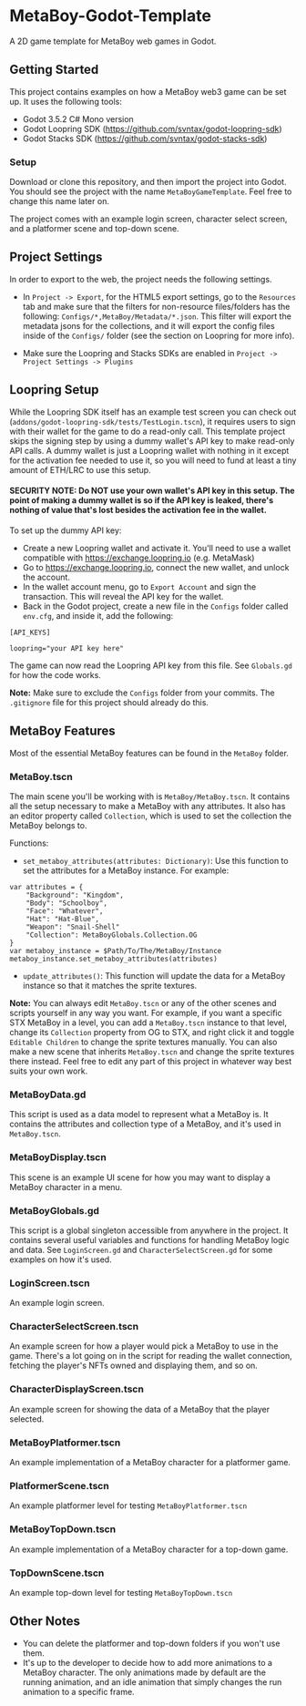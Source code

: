 # MetaBoy-Godot-Template
A 2D game template for MetaBoy web games in Godot.

## Getting Started
This project contains examples on how a MetaBoy web3 game can be set up. It uses the following tools:
- Godot 3.5.2 C# Mono version
- Godot Loopring SDK (https://github.com/svntax/godot-loopring-sdk)
- Godot Stacks SDK (https://github.com/svntax/godot-stacks-sdk)

### Setup
Download or clone this repository, and then import the project into Godot. You should see the project with the name `MetaBoyGameTemplate`. Feel free to change this name later on.

The project comes with an example login screen, character select screen, and a platformer scene and top-down scene.

## Project Settings
In order to export to the web, the project needs the following settings.

- In `Project -> Export`, for the HTML5 export settings, go to the `Resources` tab and make sure that the filters for non-resource files/folders has the following: `Configs/*,MetaBoy/Metadata/*.json`.
This filter will export the metadata jsons for the collections, and it will export the config files inside of the `Configs/` folder (see the section on Loopring for more info).

- Make sure the Loopring and Stacks SDKs are enabled in `Project -> Project Settings -> Plugins`

## Loopring Setup
While the Loopring SDK itself has an example test screen you can check out (`addons/godot-loopring-sdk/tests/TestLogin.tscn`), it requires users to sign with their wallet for the game to do a read-only call. This template project skips the signing step by using a dummy wallet's API key to make read-only API calls. A dummy wallet is just a Loopring wallet with nothing in it except for the activation fee needed to use it, so you will need to fund at least a tiny amount of ETH/LRC to use this setup.

#### **SECURITY NOTE:** Do **NOT** use your own wallet's API key in this setup. The point of making a dummy wallet is so if the API key is leaked, there's nothing of value that's lost besides the activation fee in the wallet.

To set up the dummy API key:
- Create a new Loopring wallet and activate it. You'll need to use a wallet compatible with https://exchange.loopring.io (e.g. MetaMask)
- Go to https://exchange.loopring.io, connect the new wallet, and unlock the account.
- In the wallet account menu, go to `Export Account` and sign the transaction. This will reveal the API key for the wallet.
- Back in the Godot project, create a new file in the `Configs` folder called `env.cfg`, and inside it, add the following:
```
[API_KEYS]

loopring="your API key here"
```
The game can now read the Loopring API key from this file. See `Globals.gd` for how the code works.

**Note:** Make sure to exclude the `Configs` folder from your commits. The `.gitignore` file for this project should already do this.

## MetaBoy Features
Most of the essential MetaBoy features can be found in the `MetaBoy` folder.

### MetaBoy.tscn
The main scene you'll be working with is `MetaBoy/MetaBoy.tscn`. It contains all the setup necessary to make a MetaBoy with any attributes. It also has an editor property called `Collection`, which is used to set the collection the MetaBoy belongs to.

Functions:
- `set_metaboy_attributes(attributes: Dictionary)`: Use this function to set the attributes for a MetaBoy instance. For example:
```GDScript
var attributes = {
    "Background": "Kingdom",
    "Body": "Schoolboy",
    "Face": "Whatever",
    "Hat": "Hat-Blue",
    "Weapon": "Snail-Shell"
    "Collection": MetaBoyGlobals.Collection.OG
}
var metaboy_instance = $Path/To/The/MetaBoy/Instance
metaboy_instance.set_metaboy_attributes(attributes)
```
- `update_attributes()`: This function will update the data for a MetaBoy instance so that it matches the sprite textures.

**Note:** You can always edit `MetaBoy.tscn` or any of the other scenes and scripts yourself in any way you want. For example, if you want a specific STX MetaBoy in a level, you can add a `MetaBoy.tscn` instance to that level, change its `Collection` property from OG to STX, and right click it and toggle `Editable Children` to change the sprite textures manually. You can also make a new scene that inherits `MetaBoy.tscn` and change the sprite textures there instead. Feel free to edit any part of this project in whatever way best suits your own work.

### MetaBoyData.gd
This script is used as a data model to represent what a MetaBoy is. It contains the attributes and collection type of a MetaBoy, and it's used in `MetaBoy.tscn`.

### MetaBoyDisplay.tscn
This scene is an example UI scene for how you may want to display a MetaBoy character in a menu.

### MetaBoyGlobals.gd
This script is a global singleton accessible from anywhere in the project. It contains several useful variables and functions for handling MetaBoy logic and data. See `LoginScreen.gd` and `CharacterSelectScreen.gd` for some examples on how it's used.

### LoginScreen.tscn
An example login screen.

### CharacterSelectScreen.tscn
An example screen for how a player would pick a MetaBoy to use in the game. There's a lot going on in the script for reading the wallet connection, fetching the player's NFTs owned and displaying them, and so on.

### CharacterDisplayScreen.tscn
An example screen for showing the data of a MetaBoy that the player selected.

### MetaBoyPlatformer.tscn
An example implementation of a MetaBoy character for a platformer game.

### PlatformerScene.tscn
An example platformer level for testing `MetaBoyPlatformer.tscn`

### MetaBoyTopDown.tscn
An example implementation of a MetaBoy character for a top-down game.

### TopDownScene.tscn
An example top-down level for testing `MetaBoyTopDown.tscn`

## Other Notes
- You can delete the platformer and top-down folders if you won't use them.
- It's up to the developer to decide how to add more animations to a MetaBoy character. The only animations made by default are the running animation, and an idle animation that simply changes the run animation to a specific frame.
